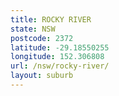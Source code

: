 ```yaml
---
title: ROCKY RIVER
state: NSW
postcode: 2372
latitude: -29.18550255
longitude: 152.306808
url: /nsw/rocky-river/
layout: suburb
---
```

